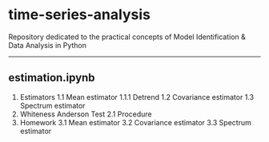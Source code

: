 # time-series-analysis
Repository dedicated to the practical concepts of Model Identification &amp; Data Analysis in Python

---

## estimation.ipynb
1.  Estimators
      1.1 Mean estimator
        1.1.1 Detrend
      1.2 Covariance estimator
      1.3 Spectrum estimator
2.  Whiteness Anderson Test
    2.1 Procedure
3.  Homework
    3.1 Mean estimator
    3.2 Covariance estimator
    3.3 Spectrum estimator
